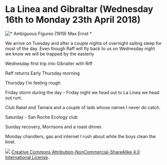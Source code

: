 # La Linea and Gibraltar (Wednesday 16th to Monday 23th April 2018) #

![* Ambiguous Figures (1919) Max Ernst *](../images/Stuff.jpg "Ambiguous Figures")

We arrive on Tuesday and after a couple nights of overnight sailing sleep for most of the day. Even though Raff will fly back to us on Wednesday night we know we will be trapped by the easterly 

Wednesday first trip into Gibralter with Riff

Raff returns Early Thursday morning 

Thursday I'm feeling rough

Friday storm during the day - Friday night we head out to La Linea we head out rum.

Club  Rakel and Tamara and a couple of lads whose names I never do catch.

Saturday - San Roche Ecology club

Sunday recovery, Morrisons and a roast dinner. 

Monday chandlers, gas and internet    I rush about while the boys clean the boat.



![](https://i.creativecommons.org/l/by-nc-sa/4.0/88x31.png)
[Creative Commons Attribution-NonCommercial-ShareAlike 4.0 International License](href="http://creativecommons.org/licenses/by-nc-sa/4.0/).